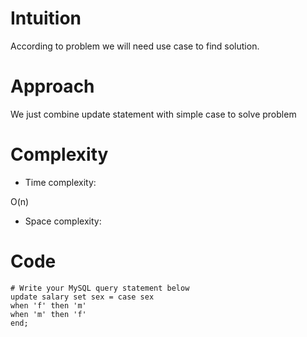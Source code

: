 # Intuition
<!-- Describe your first thoughts on how to solve this problem. -->
According to problem we will need use case to find solution.

# Approach
<!-- Describe your approach to solving the problem. -->
We just combine update statement with simple case to solve problem

# Complexity
- Time complexity:
<!-- Add your time complexity here, e.g. $$O(n)$$ -->
O(n)
- Space complexity:
<!-- Add your space complexity here, e.g. $$O(n)$$ -->

# Code
```
# Write your MySQL query statement below
update salary set sex = case sex 
when 'f' then 'm' 
when 'm' then 'f'
end;
```